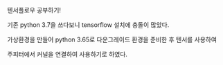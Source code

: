 텐서플로우 공부하기!

기존 python 3.7을 쓰다보니 tensorflow 설치에 충돌이 많았다.

가상환경을 만들어 python 3.65로 다운그레이드 환경을 준비한 후 텐서를 사용하여

주피터에서 커널을 연결하여 사용하기로 하였다.



